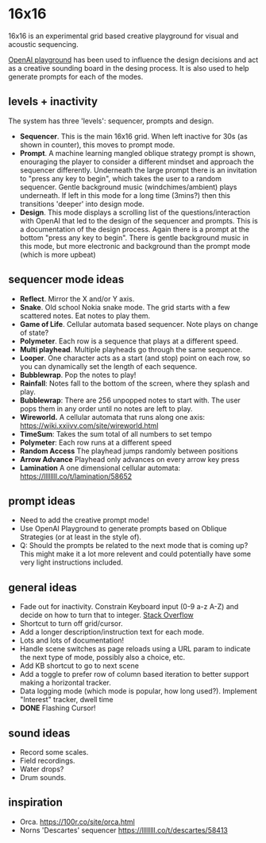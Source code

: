 # 16x16

16x16 is an experimental grid based creative playground for visual and acoustic sequencing.

[OpenAI playground](https://beta.openai.com/playground) has been used to influence the design decisions and act as a creative sounding board in the desing process. It is also used to help generate prompts for each of the modes.

## levels + inactivity

The system has three 'levels': sequencer, prompts and design.

- **Sequencer**. This is the main 16x16 grid. When left inactive for 30s (as shown in counter), this moves to prompt mode.
- **Prompt**. A machine learning mangled oblique strategy prompt is shown, enouraging the player to consider a different mindset and approach the sequencer differently. Underneath the large prompt there is an invitation to "press any key to begin", which takes the user to a random sequencer. Gentle background music (windchimes/ambient) plays underneath. If left in this mode for a long time (3mins?) then this transitions 'deeper' into design mode.
- **Design**. This mode displays a scrolling list of the questions/interaction with OpenAI that led to the design of the sequencer and prompts. This is a documentation of the design process. Again there is a prompt at the bottom "press any key to begin". There is gentle background music in this mode, but more electronic and background than the prompt mode (which is more upbeat)

## sequencer mode ideas

- **Reflect**. Mirror the X and/or Y axis.
- **Snake**. Old school Nokia snake mode. The grid starts with a few scattered notes. Eat notes to play them.
- **Game of Life**.  Cellular automata based sequencer. Note plays on change of state?
- **Polymeter**. Each row is a sequence that plays at a different speed.
- **Multi playhead**. Multiple playheads go through the same sequence.
- **Looper**. One character acts as a start (and stop) point on each row, so you can dynamically set the length of each sequence.
- **Bubblewrap**. Pop the notes to play!
- **Rainfall**: Notes fall to the bottom of the screen, where they splash and play.
- **Bubblewrap**: There are 256 unpopped notes to start with. The user pops them in any order until no notes are left to play.
- **Wireworld.** A cellular automata that runs along one axis: https://wiki.xxiivv.com/site/wireworld.html
- **TimeSum**: Takes the sum total of all numbers to set tempo
- **Polymeter**: Each row runs at a different speed
- **Random Access** The playhead jumps randomly between positions
- **Arrow Advance** Playhead only advances on every arrow key press
- **Lamination** A one dimensional cellular automata: https://llllllll.co/t/lamination/58652


## prompt ideas

- Need to add the creative prompt mode!
- Use OpenAI Playground to generate prompts based on Oblique Strategies (or at least in the style of).
- Q: Should the prompts be related to the next mode that is coming up? This might make it a lot more relevent and could potentially have some very light instructions included.



## general ideas

- Fade out for inactivity.
Constrain Keyboard input (0-9 a-z A-Z) and decide on how to turn that to integer. [Stack Overflow](https://stackoverflow.com/questions/22624379/how-to-convert-letters-to-numbers-with-javascript)
- Shortcut to turn off grid/cursor.
- Add a longer description/instruction text for each mode.
- Lots and lots of documentation!
- Handle scene switches as page reloads using a URL param to indicate the next type of mode, possibly also a choice, etc.
- Add KB shortcut to go to next scene
- Add a toggle to prefer row of column based iteration to better support making a horizontal tracker.
- Data logging mode (which mode is popular, how long used?). Implement "Interest" tracker, dwell time
- **DONE** Flashing Cursor!



## sound ideas

- Record some scales.
- Field recordings.
- Water drops?
- Drum sounds.

## inspiration

 - Orca. https://100r.co/site/orca.html
 - Norns 'Descartes' sequencer https://llllllll.co/t/descartes/58413
